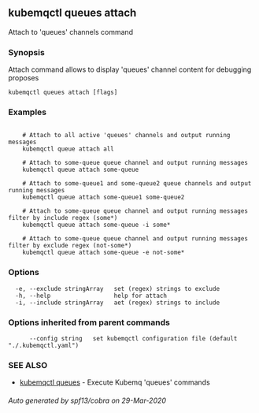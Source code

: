 ## kubemqctl queues attach

Attach to 'queues' channels command

### Synopsis

Attach command allows to display 'queues' channel content for debugging proposes

```
kubemqctl queues attach [flags]
```

### Examples

```

	# Attach to all active 'queues' channels and output running messages
	kubemqctl queue attach all
	
	# Attach to some-queue queue channel and output running messages
	kubemqctl queue attach some-queue

	# Attach to some-queue1 and some-queue2 queue channels and output running messages
	kubemqctl queue attach some-queue1 some-queue2 

	# Attach to some-queue queue channel and output running messages filter by include regex (some*)
	kubemqctl queue attach some-queue -i some*

	# Attach to some-queue queue channel and output running messages filter by exclude regex (not-some*)
	kubemqctl queue attach some-queue -e not-some*

```

### Options

```
  -e, --exclude stringArray   set (regex) strings to exclude
  -h, --help                  help for attach
  -i, --include stringArray   aet (regex) strings to include
```

### Options inherited from parent commands

```
      --config string   set kubemqctl configuration file (default "./.kubemqctl.yaml")
```

### SEE ALSO

* [kubemqctl queues](kubemqctl_queues.md)	 - Execute Kubemq 'queues' commands

###### Auto generated by spf13/cobra on 29-Mar-2020
